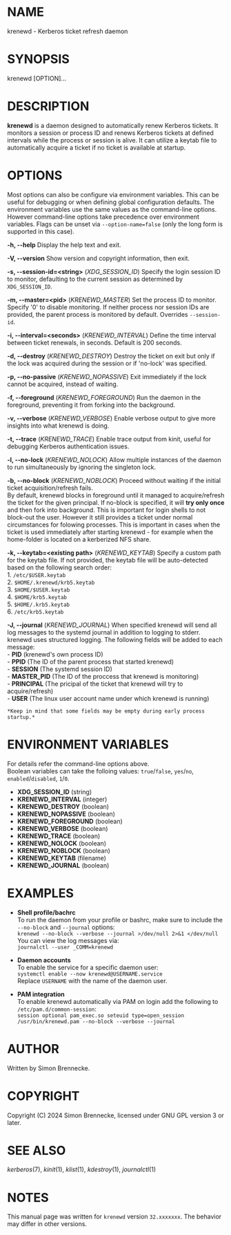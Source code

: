 # NAME
krenewd - Kerberos ticket refresh daemon

# SYNOPSIS
krenewd [OPTION]...

# DESCRIPTION
**krenewd** is a daemon designed to automatically renew Kerberos tickets. It monitors a session or process ID and renews Kerberos tickets at defined intervals while the process or session is alive. It can utilize a keytab file to automatically acquire a ticket if no ticket is available at startup.

# OPTIONS
Most options can also be configure via environment variables. This can be useful for debugging or when defining global configuration defaults. The environment variables use the same values as the command-line options. However command-line options take precedence over environment variables. Flags can be unset via `--option-name=false` (only the long form is supported in this case).  

**-h, --help**
Display the help text and exit.

**-V, --version**
Show version and copyright information, then exit.

**-s, --session-id=\<string\>** (*XDG_SESSION_ID*)
Specify the login session ID to monitor, defaulting to the current session as determined by `XDG_SESSION_ID`.

**-m, --master=\<pid\>** (*KRENEWD_MASTER*)
Set the process ID to monitor. Specify '0' to disable monitoring. If neither process nor session IDs are provided, the parent process is monitored by default. Overrides `--session-id`.

**-i, --interval=\<seconds\>** (*KRENEWD_INTERVAL*)
Define the time interval between ticket renewals, in seconds. Default is 200 seconds.

**-d, --destroy** (*KRENEWD_DESTROY*)
Destroy the ticket on exit but only if the lock was acquired during the session or if 'no-lock' was specified.

**-p, --no-passive** (*KRENEWD_NOPASSIVE*)
Exit immediately if the lock cannot be acquired, instead of waiting.

**-f, --foreground** (*KRENEWD_FOREGROUND*)
Run the daemon in the foreground, preventing it from forking into the background.

**-v, --verbose** (*KRENEWD_VERBOSE*)
Enable verbose output to give more insights into what krenewd is doing.

**-t, --trace** (*KRENEWD_TRACE*)
Enable trace output from kinit, useful for debugging Kerberos authentication issues.

**-l, --no-lock** (*KRENEWD_NOLOCK*)
Allow multiple instances of the daemon to run simultaneously by ignoring the singleton lock.

**-b, --no-block** (*KRENEWD_NOBLOCK*)
Proceed without waiting if the initial ticket acquisition/refresh fails.  
By default, krenewd blocks in foreground until it managed to acquire/refresh the ticket for the given principal. If no-block is specified, it will **try only once** and then fork into background. This is important for login shells to not block-out the user. However it still provides a ticket under normal circumstances for folowing processes. This is important in cases when the ticket is used immediately after starting krenewd - for example when the home-folder is located on a kerberized NFS share.

**-k, --keytab=\<existing path\>** (*KRENEWD_KEYTAB*)
Specify a custom path for the keytab file. If not provided, the keytab file will be auto-detected based on the following search order:  
	1. `/etc/$USER.keytab`  
	2. `$HOME/.krenewd/krb5.keytab`  
	3. `$HOME/$USER.keytab`  
	4. `$HOME/krb5.keytab`  
	5. `$HOME/.krb5.keytab`  
	6. `/etc/krb5.keytab`  
	
**-J, --journal** (*KRENEWD_JOURNAL*)
When specified krenewd will send all log messages to the systemd journal in addition to logging to stderr.  
krenewd uses structured logging. The following fields will be added to each message:  
	- **PID** (krenewd's own process ID)  
	- **PPID** (The ID of the parent process that started krenewd)  
	- **SESSION** (The systemd session ID)  
	- **MASTER_PID** (The ID of the proccess that krenewd is monitoring)  
	- **PRINCIPAL** (The pricipal of the ticket that krenewd will try to acquire/refresh)  
	- **USER** (The linux user account name under which krenewd is running)  

	*Keep in mind that some fields may be empty during early process startup.*

# ENVIRONMENT VARIABLES
For details refer the command-line options above.  
Boolean variables can take the folloing values: `true`/`false`, `yes`/`no`, `enabled`/`disabled`, `1`/`0`.  
- **XDG_SESSION_ID** (string)  
- **KRENEWD_INTERVAL** (integer)  
- **KRENEWD_DESTROY** (boolean)  
- **KRENEWD_NOPASSIVE** (boolean)  
- **KRENEWD_FOREGROUND** (boolean)  
- **KRENEWD_VERBOSE** (boolean)  
- **KRENEWD_TRACE** (boolean)  
- **KRENEWD_NOLOCK** (boolean)  
- **KRENEWD_NOBLOCK** (boolean)  
- **KRENEWD_KEYTAB** (filename)  
- **KRENEWD_JOURNAL** (boolean)  

# EXAMPLES

- **Shell profile/bachrc**  
	To run the daemon from your profile or bashrc, make sure to include the `--no-block` and `--journal` options:  
		`krenewd --no-block --verbose --journal >/dev/null 2>&1 </dev/null`  
	You can view the log messages via:  
		`journalctl --user _COMM=krenewd`

- **Daemon accounts**  
	To enable the service for a specific daemon user:  
		`systemctl enable --now krenewd@USERNAME.service`  
	Replace `USERNAME` with the name of the daemon user.
   
- **PAM integration**  
	To enable krenewd automatically via PAM on login add the following to `/etc/pam.d/common-session`:  
		`session optional pam_exec.so seteuid type=open_session /usr/bin/krenewd.pam --no-block --verbose --journal`  

# AUTHOR
Written by Simon Brennecke.

# COPYRIGHT
Copyright (C) 2024 Simon Brennecke, licensed under GNU GPL version 3 or later.

# SEE ALSO
*kerberos*(7), *kinit*(1), *klist*(1), *kdestroy*(1), *journalctl*(1)

# NOTES
This manual page was written for `krenewd` version `32.xxxxxxx`. The behavior may differ in other versions.
